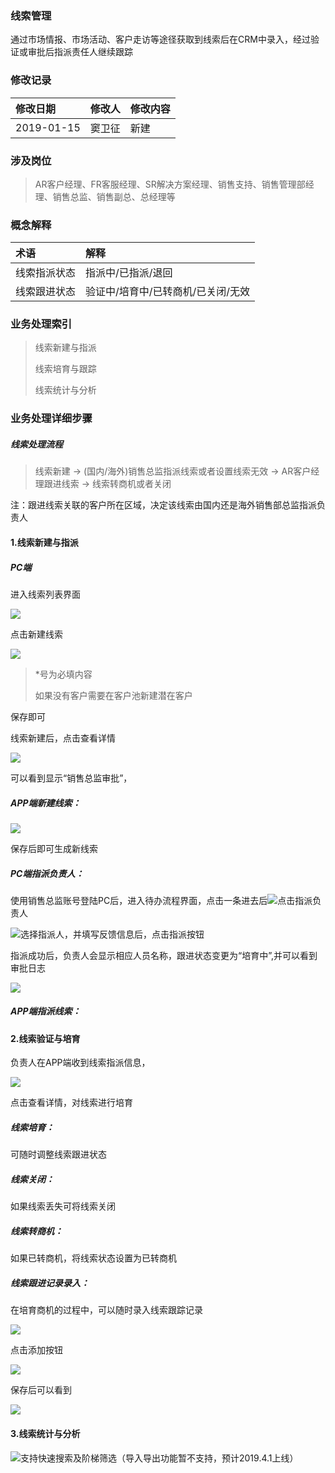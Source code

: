 ### 线索管理

通过市场情报、市场活动、客户走访等途径获取到线索后在CRM中录入，经过验证或审批后指派责任人继续跟踪

### 修改记录

| 修改日期 | 修改人 | 修改内容 |
| :--- | :--- | :--- |
| 2019-01-15 | 窦卫征 | 新建 |

### 涉及岗位

> AR客户经理、FR客服经理、SR解决方案经理、销售支持、销售管理部经理、销售总监、销售副总、总经理等

### 概念解释

| 术语 | 解释 |
| :--- | :--- |
| 线索指派状态 | 指派中/已指派/退回 |
| 线索跟进状态 | 验证中/培育中/已转商机/已关闭/无效 |

### 业务处理索引

> 线索新建与指派
>
> 线索培育与跟踪
>
> 线索统计与分析

### 业务处理详细步骤

##### 线索处理流程

> 线索新建 -&gt; \(国内/海外\)销售总监指派线索或者设置线索无效 -&gt; AR客户经理跟进线索 -&gt; 线索转商机或者关闭

注：跟进线索关联的客户所在区域，决定该线索由国内还是海外销售部总监指派负责人

#### 1.线索新建与指派

##### PC端

进入线索列表界面

![](/assets/xsxj28181.png)

点击新建线索



![](/assets/xjxs281011.png)

> \*号为必填内容
>
> 如果没有客户需要在客户池新建潜在客户

保存即可

线索新建后，点击查看详情

![](/assets/xsxqck1092.png)

可以看到显示“销售总监审批”，

##### APP端新建线索：

![](/assets/appxjxs1925.png)



保存后即可生成新线索



##### PC端指派负责人：

使用销售总监账号登陆PC后，进入待办流程界面，点击一条进去后![](/assets/xszpfzr281811.png)点击指派负责人

![](/assets/zpfzr1882.png)选择指派人，并填写反馈信息后，点击指派按钮

指派成功后，负责人会显示相应人员名称，跟进状态变更为“培育中”,并可以看到审批日志

![](/assets/xiansuozprz2881.png)

##### APP端指派线索：



#### 2.线索验证与培育

负责人在APP端收到线索指派信息，

![](/assets/sdzpxx.png)

点击查看详情，对线索进行培育

##### 线索培育：

可随时调整线索跟进状态

##### 线索关闭：

如果线索丢失可将线索关闭

##### 线索转商机：

如果已转商机，将线索状态设置为已转商机

##### 线索跟进记录录入：

在培育商机的过程中，可以随时录入线索跟踪记录

![](/assets/xsgzjllr19281.png)

点击添加按钮

![](/assets/xjxsgzjllr281.png)

保存后可以看到

![](/assets/xsgzjl2881.png)

#### 3.线索统计与分析

![](/assets/xsdq2881811.png)支持快速搜索及阶梯筛选（导入导出功能暂不支持，预计2019.4.1上线）

